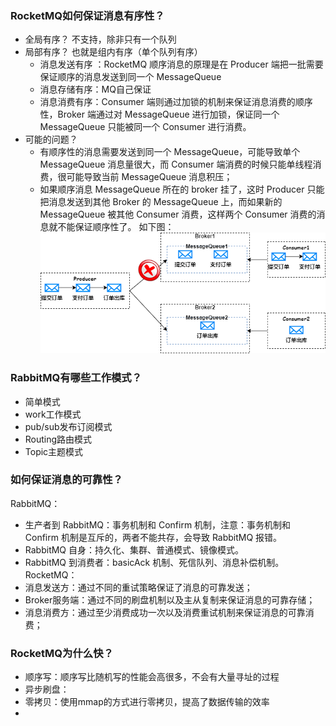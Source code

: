 ### RocketMQ如何保证消息有序性？
- 全局有序？ 不支持，除非只有一个队列
- 局部有序？ 也就是组内有序（单个队列有序）
  - 消息发送有序 ：RocketMQ 顺序消息的原理是在 Producer 端把一批需要保证顺序的消息发送到同一个 MessageQueue
  - 消息存储有序：MQ自己保证
  - 消息消费有序：Consumer 端则通过加锁的机制来保证消息消费的顺序性，Broker 端通过对 MessageQueue 进行加锁，保证同一个 MessageQueue 只能被同一个 Consumer 进行消费。
- 可能的问题？
  - 有顺序性的消息需要发送到同一个 MessageQueue，可能导致单个 MessageQueue 消息量很大，而 Consumer 端消费的时候只能单线程消费，很可能导致当前 MessageQueue 消息积压；
  - 如果顺序消息 MessageQueue 所在的 broker 挂了，这时 Producer 只能把消息发送到其他 Broker 的 MessageQueue 上，而如果新的 MessageQueue 被其他 Consumer 消费，这样两个 Consumer 消费的消息就不能保证顺序性了。
如下图：![img.png](img.png)

### RabbitMQ有哪些工作模式？
 - 简单模式
 - work工作模式
 - pub/sub发布订阅模式
 - Routing路由模式
 - Topic主题模式

### 如何保证消息的可靠性？
  RabbitMQ：
  - 生产者到 RabbitMQ：事务机制和 Confirm 机制，注意：事务机制和 Confirm 机制是互斥的，两者不能共存，会导致 RabbitMQ 报错。
  - RabbitMQ 自身：持久化、集群、普通模式、镜像模式。
  - RabbitMQ 到消费者：basicAck 机制、死信队列、消息补偿机制。
  RocketMQ：
  - 消息发送方：通过不同的重试策略保证了消息的可靠发送；
  - Broker服务端：通过不同的刷盘机制以及主从复制来保证消息的可靠存储；
  - 消息消费方：通过至少消费成功一次以及消费重试机制来保证消息的可靠消费；
### RocketMQ为什么快？
  - 顺序写：顺序写比随机写的性能会高很多，不会有大量寻址的过程
  - 异步刷盘：
  - 零拷贝：使用mmap的方式进行零拷贝，提高了数据传输的效率
  - 



